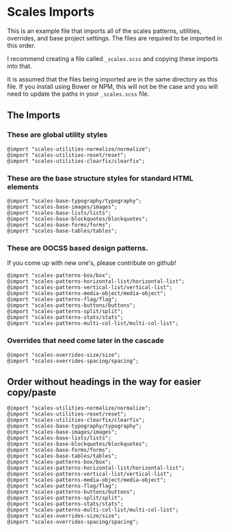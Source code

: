 # Scales Imports

This is an example file that imports all of the scales patterns, utilities, overrides, and base project settings. The files are required to be imported in this order.

I recommend creating a file called `_scales.scss` and copying these imports into that.

It is assumed that the files being imported are in the same directory as this file. If you install using Bower or NPM, this will not be the case and you will need to update the paths in your `_scales.scss` file.

## The Imports

### These are global utility styles
```
@import "scales-utilities-normalize/normalize";
@import "scales-utilities-reset/reset";
@import "scales-utilities-clearfix/clearfix";
```
### These are the base structure styles for standard HTML elements
```
@import "scales-base-typography/typography";
@import "scales-base-images/images";
@import "scales-base-lists/lists";
@import "scales-base-blockquotes/blockquotes";
@import "scales-base-forms/forms";
@import "scales-base-tables/tables";
```

### These are OOCSS based design patterns.
If you come up with new one's, please contribute on github!
```
@import "scales-patterns-box/box";
@import "scales-patterns-horizontal-list/horizontal-list";
@import "scales-patterns-vertical-list/vertical-list";
@import "scales-patterns-media-object/media-object";
@import "scales-patterns-flag/flag";
@import "scales-patterns-buttons/buttons";
@import "scales-patterns-split/split";
@import "scales-patterns-stats/stats";
@import "scales-patterns-multi-col-list/multi-col-list";
```

### Overrides that need come later in the cascade
```
@import "scales-overrides-size/size";
@import "scales-overrides-spacing/spacing";
```

## Order without headings in the way for easier copy/paste
```
@import "scales-utilities-normalize/normalize";
@import "scales-utilities-reset/reset";
@import "scales-utilities-clearfix/clearfix";
@import "scales-base-typography/typography";
@import "scales-base-images/images";
@import "scales-base-lists/lists";
@import "scales-base-blockquotes/blockquotes";
@import "scales-base-forms/forms";
@import "scales-base-tables/tables";
@import "scales-patterns-box/box";
@import "scales-patterns-horizontal-list/horizontal-list";
@import "scales-patterns-vertical-list/vertical-list";
@import "scales-patterns-media-object/media-object";
@import "scales-patterns-flag/flag";
@import "scales-patterns-buttons/buttons";
@import "scales-patterns-split/split";
@import "scales-patterns-stats/stats";
@import "scales-patterns-multi-col-list/multi-col-list";
@import "scales-overrides-size/size";
@import "scales-overrides-spacing/spacing";
```
